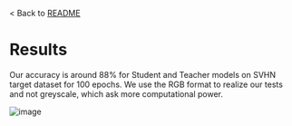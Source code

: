 < Back to [README](../README.md)

# Results

Our accuracy is around 88% for Student and Teacher models on SVHN target dataset for 100 epochs. We use the RGB format to realize our tests and not greyscale, which ask more computational power.

![image](https://github.com/PierreBio/DomainAdaptationMNIST-SVHN/assets/45881846/f890c753-4794-4db3-8c43-e5b828e8589a)
